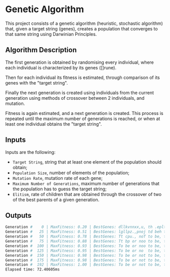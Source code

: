 # Genetic Algorithm

This project consists of a genetic algorithm (heuristic, stochastic algorithm) that, given a target string (genes), creates a population that converges to that same string using Darwinian Principles.

## Algorithm Description

The first generation is obtained by randomising every individual, where each individual is characterized by its genes ([]rune).

Then for each individual its fitness is estimated, through comparison of its genes with the "target string".

Finally the next generation is created using individuals from the current generation using methods of crossover between 2 individuals, and mutation.

Fitness is again estimated, and a next generation is created. This process is repeated until the maximum number of generations is reached, or when at least one individual obtains the "target string".

## Inputs

Inputs are the following:

- `Target String`, string that at least one element of the population should obtain;
- `Population Size`, number of elements of the population;
- `Mutation Rate`, mutation rate of each gene;
- `Maximum Number of Generations`, maximum number of generations that the population has to guess the target string;
- `Elitism`, rate of children that are obtained through the crossover of two of the best parents of a given generation.

## Outputs

```bash
Generation #    0 | MaxFitness: 0.20 | BestGenes: dllkvnnxx,u, th .epltTdqdmTothubjjuoalovn
Generation #   25 | MaxFitness: 0.51 | BestGenes: lgllpz.,pnoj td beh thattnTothe.queftaons
Generation #   50 | MaxFitness: 0.78 | BestGenes: Tt cpu., noT to be, thattisuthe question.
Generation #   75 | MaxFitness: 0.88 | BestGenes: Tt bp or noo to be, thatmisuthe question.
Generation #  100 | MaxFitness: 0.93 | BestGenes: To be or noo to be, thatmisuthe question.
Generation #  125 | MaxFitness: 0.95 | BestGenes: To be or no  to be, thatmis the question.
Generation #  150 | MaxFitness: 0.98 | BestGenes: To be or not to be, thatmis the question.
Generation #  175 | MaxFitness: 0.98 | BestGenes: To be or not to be, thatmis the question.
Generation #  192 | MaxFitness: 1.00 | BestGenes: To be or not to be, that is the question.
Elapsed time: 72.40605ms
```
